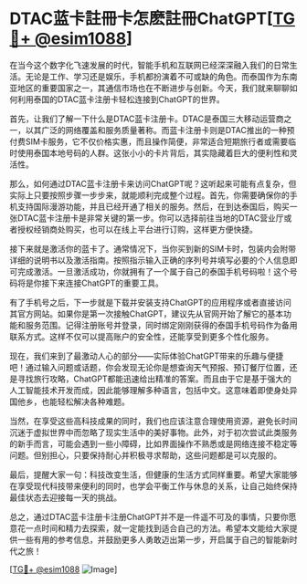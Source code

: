 # DTAC蓝卡註冊卡怎麽註冊ChatGPT[[TG💪+ @esim1088](https://t.me/s/esim1088)]

在当今这个数字化飞速发展的时代，智能手机和互联网已经深深融入我们的日常生活。无论是工作、学习还是娱乐，手机都扮演着不可或缺的角色。而泰国作为东南亚地区的重要国家之一，其通信市场也在不断进步与创新。今天，我们就来聊聊如何利用泰国的DTAC蓝卡注册卡轻松连接到ChatGPT的世界。

首先，让我们了解一下什么是DTAC蓝卡注册卡。DTAC是泰国三大移动运营商之一，以其广泛的网络覆盖和服务质量著称。而蓝卡注册卡则是DTAC推出的一种预付费SIM卡服务，它不仅价格实惠，而且操作简便，非常适合短期旅行者或需要临时使用泰国本地号码的人群。这张小小的卡片背后，其实隐藏着巨大的便利性和灵活性。

那么，如何通过DTAC蓝卡注册卡来访问ChatGPT呢？这听起来可能有点复杂，但实际上只要按照步骤一步步来，就能顺利完成整个过程。首先，你需要确保你的手机支持国际漫游功能，并且已经开通了相关的服务。然后，在到达泰国后，购买一张DTAC蓝卡注册卡是非常关键的第一步。你可以选择前往当地的DTAC营业厅或者授权经销商处购买，也可以在线上平台进行订购，这样更方便快捷。

接下来就是激活你的蓝卡了。通常情况下，当你买到新的SIM卡时，包装内会附带详细的说明书以及激活指南。按照指示输入正确的序列号并填写必要的个人信息即可完成激活。一旦激活成功，你就拥有了一个属于自己的泰国手机号码啦！这个号码将是你接下来连接ChatGPT的重要工具。

有了手机号之后，下一步就是下载并安装支持ChatGPT的应用程序或者直接访问其官方网站。如果你是第一次接触ChatGPT，建议先从官网开始了解它的基本功能和服务范围。记得注册账号并登录，同时绑定刚刚获得的泰国手机号码作为备用联系方式。这样不仅可以提高账户的安全性，还能享受到更多个性化服务。

现在，我们来到了最激动人心的部分——实际体验ChatGPT带来的乐趣与便捷吧！通过输入问题或话题，你会发现无论你是想查询天气预报、预订餐厅位置，还是寻找旅行攻略，ChatGPT都能迅速给出精准的答案。而且由于它是基于强大的人工智能技术开发而成，因此能够理解多种语言，包括中文。这意味着即使身处异国他乡，也能轻松解决各种难题。

当然，在享受这些高科技成果的同时，我们也应该注意合理使用资源，避免长时间沉迷于虚拟世界中而忽略了现实生活中的美好事物。此外，对于初次尝试此类服务的新手而言，可能会遇到一些小障碍，比如界面操作不熟悉或是网络连接不稳定等问题。但别担心，只要保持耐心并积极寻求帮助，这些问题都是可以克服的。

最后，提醒大家一句：科技改变生活，但健康的生活方式同样重要。希望大家能够在享受现代科技带来便利的同时，也学会平衡工作与休息的关系，让自己始终保持最佳状态去迎接每一天的挑战。

总之，通过DTAC蓝卡注册卡注册ChatGPT并不是一件遥不可及的事情，只要你愿意花一点时间和精力去探索，就一定能找到适合自己的方法。希望本文能给大家提供一些有用的参考信息，并鼓励更多人勇敢迈出第一步，开启属于自己的智能新时代之旅！

[[TG💪+ @esim1088](https://t.me/s/esim1088) ![Image](https://i.postimg.cc/4NQfJmqS/Snipaste-2025-05-13-00-14-12.png)]